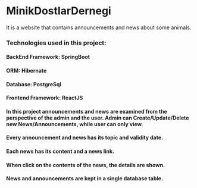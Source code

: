 # MinikDostlarDernegi
 It is a website that contains announcements and news about some animals.
### Technologies used in this project:
#### BackEnd Framework: SpringBoot
#### ORM: Hibernate
#### Database: PostgreSql
#### Frontend Framework: ReactJS

#### In this project announcements and news are examined from the perspective of the admin and the user. Admin can Create/Update/Delete new News/Announcements, while user can only view.
#### Every announcement and news has its topic and validity date.
#### Each news has its content and a news link.
#### When click on the contents of the news, the details are shown.
#### News and announcements are kept in a single database table.
